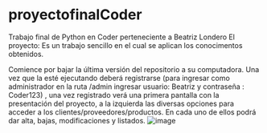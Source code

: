 # proyectofinalCoder
Trabajo final de Python en Coder perteneciente a Beatriz Londero
El proyecto: 
Es un trabajo sencillo en el cual se aplican los conocimentos obtenidos. 

Comience por bajar la última versión del repositorio a su computadora.
Una vez que la esté ejecutando deberá registrarse (para ingresar como administrador en la ruta /admin ingresar usuario: Beatriz y contraseña : Coder123) , una vez registrado verá una primera pantalla con la presentación del proyecto, a la izquierda las diversas opciones para acceder a los clientes/proveedores/productos. En cada uno de ellos podrá dar alta, bajas, modificaciones y listados.
![image](https://user-images.githubusercontent.com/97132048/153725889-27f135dc-75e8-483f-96bd-1842b60128f7.png)
